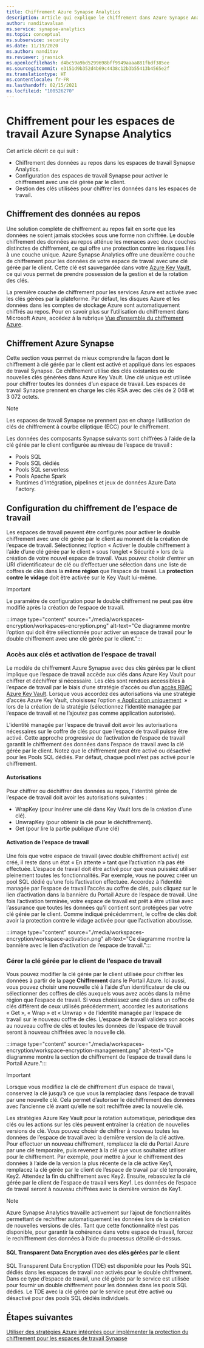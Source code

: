 ```yaml
---
title: Chiffrement Azure Synapse Analytics
description: Article qui explique le chiffrement dans Azure Synapse Analytics
author: nanditavalsan
ms.service: synapse-analytics
ms.topic: conceptual
ms.subservice: security
ms.date: 11/19/2020
ms.author: nanditav
ms.reviewer: jrasnick
ms.openlocfilehash: d4bc59a9bd5299698bff9949aaaa881fbdf385ee
ms.sourcegitcommit: e3151d9b352d4b69c4438c12b3b55413b4565e2f
ms.translationtype: HT
ms.contentlocale: fr-FR
ms.lasthandoff: 02/15/2021
ms.locfileid: "100526270"
---
```

# <a name="encryption-for-azure-synapse-analytics-workspaces"></a>Chiffrement pour les espaces de travail Azure Synapse Analytics

Cet article décrit ce qui suit :
* Chiffrement des données au repos dans les espaces de travail Synapse Analytics.
* Configuration des espaces de travail Synapse pour activer le chiffrement avec une clé gérée par le client.
* Gestion des clés utilisées pour chiffrer les données dans les espaces de travail.

## <a name="encryption-of-data-at-rest"></a>Chiffrement des données au repos

Une solution complète de chiffrement au repos fait en sorte que les données ne soient jamais stockées sous une forme non chiffrée. Le double chiffrement des données au repos atténue les menaces avec deux couches distinctes de chiffrement, ce qui offre une protection contre les risques liés à une couche unique. Azure Synapse Analytics offre une deuxième couche de chiffrement pour les données de votre espace de travail avec une clé gérée par le client. Cette clé est sauvegardée dans votre [Azure Key Vault](../../key-vault/general/overview.md), ce qui vous permet de prendre possession de la gestion et de la rotation des clés.

La première couche de chiffrement pour les services Azure est activée avec les clés gérées par la plateforme. Par défaut, les disques Azure et les données dans les comptes de stockage Azure sont automatiquement chiffrés au repos. Pour en savoir plus sur l’utilisation du chiffrement dans Microsoft Azure, accédez à la rubrique [Vue d’ensemble du chiffrement Azure](../../security/fundamentals/encryption-overview.md).

## <a name="azure-synapse-encryption"></a>Chiffrement Azure Synapse

Cette section vous permet de mieux comprendre la façon dont le chiffrement à clé gérée par le client est activé et appliqué dans les espaces de travail Synapse. Ce chiffrement utilise des clés existantes ou de nouvelles clés générées dans Azure Key Vault. Une clé unique est utilisée pour chiffrer toutes les données d’un espace de travail. Les espaces de travail Synapse prennent en charge les clés RSA avec des clés de 2 048 et 3 072 octets.

> [!NOTE]
> Les espaces de travail Synapse ne prennent pas en charge l’utilisation de clés de chiffrement à courbe elliptique (ECC) pour le chiffrement.

Les données des composants Synapse suivants sont chiffrées à l’aide de la clé gérée par le client configurée au niveau de l’espace de travail :
* Pools SQL
 * Pools SQL dédiés
 * Pools SQL serverless
* Pools Apache Spark
* Runtimes d'intégration, pipelines et jeux de données Azure Data Factory.

## <a name="workspace-encryption-configuration"></a>Configuration du chiffrement de l’espace de travail

Les espaces de travail peuvent être configurés pour activer le double chiffrement avec une clé gérée par le client au moment de la création de l’espace de travail. Sélectionnez l’option « Activer le double chiffrement à l’aide d’une clé gérée par le client » sous l’onglet « Sécurité » lors de la création de votre nouvel espace de travail. Vous pouvez choisir d’entrer un URI d’identificateur de clé ou d’effectuer une sélection dans une liste de coffres de clés dans la **même région** que l’espace de travail. La **protection contre le vidage** doit être activée sur le Key Vault lui-même.

> [!IMPORTANT]
> Le paramètre de configuration pour le double chiffrement ne peut pas être modifié après la création de l’espace de travail.

:::image type="content" source="./media/workspaces-encryption/workspaces-encryption.png" alt-text="Ce diagramme montre l’option qui doit être sélectionnée pour activer un espace de travail pour le double chiffrement avec une clé gérée par le client.":::

### <a name="key-access-and-workspace-activation"></a>Accès aux clés et activation de l’espace de travail

Le modèle de chiffrement Azure Synapse avec des clés gérées par le client implique que l’espace de travail accède aux clés dans Azure Key Vault pour chiffrer et déchiffrer si nécessaire. Les clés sont rendues accessibles à l’espace de travail par le biais d’une stratégie d’accès ou d’un [accès RBAC Azure Key Vault](../../key-vault/general/rbac-guide.md). Lorsque vous accordez des autorisations via une stratégie d’accès Azure Key Vault, choisissez l’option [« Application uniquement](../../key-vault/general/secure-your-key-vault.md#key-vault-authentication-options)  » lors de la création de la stratégie (sélectionnez l’identité managée par l’espace de travail et ne l’ajoutez pas comme application autorisée).

 L’identité managée par l’espace de travail doit avoir les autorisations nécessaires sur le coffre de clés pour que l’espace de travail puisse être activé. Cette approche progressive de l’activation de l’espace de travail garantit le chiffrement des données dans l’espace de travail avec la clé gérée par le client. Notez que le chiffrement peut être activé ou désactivé pour les Pools SQL dédiés. Par défaut, chaque pool n’est pas activé pour le chiffrement.

#### <a name="permissions"></a>Autorisations

Pour chiffrer ou déchiffrer des données au repos, l’identité gérée de l’espace de travail doit avoir les autorisations suivantes :
* WrapKey (pour insérer une clé dans Key Vault lors de la création d’une clé).
* UnwrapKey (pour obtenir la clé pour le déchiffrement).
* Get (pour lire la partie publique d’une clé)

#### <a name="workspace-activation"></a>Activation de l’espace de travail

Une fois que votre espace de travail (avec double chiffrement activé) est créé, il reste dans un état « En attente » tant que l’activation n’a pas été effectuée. L’espace de travail doit être activé pour que vous puissiez utiliser pleinement toutes les fonctionnalités. Par exemple, vous ne pouvez créer un pool SQL dédié qu’une fois l’activation effectuée. Accordez à l’identité managée par l’espace de travail l’accès au coffre de clés, puis cliquez sur le lien d’activation dans la bannière du Portail Azure de l’espace de travail. Une fois l’activation terminée, votre espace de travail est prêt à être utilisé avec l’assurance que toutes les données qu’il contient sont protégées par votre clé gérée par le client. Comme indiqué précédemment, le coffre de clés doit avoir la protection contre le vidage activée pour que l’activation aboutisse.

:::image type="content" source="./media/workspaces-encryption/workspace-activation.png" alt-text="Ce diagramme montre la bannière avec le lien d’activation de l’espace de travail.":::


### <a name="manage-the-workspace-customer-managed-key"></a>Gérer la clé gérée par le client de l’espace de travail 

Vous pouvez modifier la clé gérée par le client utilisée pour chiffrer les données à partir de la page **Chiffrement** dans le Portail Azure. Ici aussi, vous pouvez choisir une nouvelle clé à l’aide d’un identificateur de clé ou sélectionner des coffres de clés auxquels vous avez accès dans la même région que l’espace de travail. Si vous choisissez une clé dans un coffre de clés différent de ceux utilisés précédemment, accordez les autorisations « Get », « Wrap » et « Unwrap » de l’identité managée par l’espace de travail sur le nouveau coffre de clés. L’espace de travail validera son accès au nouveau coffre de clés et toutes les données de l’espace de travail seront à nouveau chiffrées avec la nouvelle clé.

:::image type="content" source="./media/workspaces-encryption/workspace-encryption-management.png" alt-text="Ce diagramme montre la section de chiffrement de l’espace de travail dans le Portail Azure.":::

>[!IMPORTANT]
>Lorsque vous modifiez la clé de chiffrement d’un espace de travail, conservez la clé jusqu’à ce que vous la remplaciez dans l’espace de travail par une nouvelle clé. Cela permet d’autoriser le déchiffrement des données avec l’ancienne clé avant qu’elle ne soit rechiffrée avec la nouvelle clé.

Les stratégies Azure Key Vault pour la rotation automatique, périodique des clés ou les actions sur les clés peuvent entraîner la création de nouvelles versions de clé. Vous pouvez choisir de chiffrer à nouveau toutes les données de l’espace de travail avec la dernière version de la clé active. Pour effectuer un nouveau chiffrement, remplacez la clé du Portail Azure par une clé temporaire, puis revenez à la clé que vous souhaitez utiliser pour le chiffrement. Par exemple, pour mettre à jour le chiffrement des données à l’aide de la version la plus récente de la clé active Key1, remplacez la clé gérée par le client de l’espace de travail par clé temporaire, Key2. Attendez la fin du chiffrement avec Key2. Ensuite, rebasculez la clé gérée par le client de l’espace de travail vers Key1. Les données de l’espace de travail seront à nouveau chiffrées avec la dernière version de Key1.

> [!NOTE]
> Azure Synapse Analytics travaille activement sur l’ajout de fonctionnalités permettant de rechiffrer automatiquement les données lors de la création de nouvelles versions de clés. Tant que cette fonctionnalité n’est pas disponible, pour garantir la cohérence dans votre espace de travail, forcez le rechiffrement des données à l’aide du processus détaillé ci-dessus.

#### <a name="sql-transparent-data-encryption-with-service-managed-keys"></a>SQL Transparent Data Encryption avec des clés gérées par le client

SQL Transparent Data Encryption (TDE) est disponible pour les Pools SQL dédiés dans les espaces de travail *non* activés pour le double chiffrement. Dans ce type d’espace de travail, une clé gérée par le service est utilisée pour fournir un double chiffrement pour les données dans les pools SQL dédiés. Le TDE avec la clé gérée par le service peut être activé ou désactivé pour des pools SQL dédiés individuels.

## <a name="next-steps"></a>Étapes suivantes

[Utiliser des stratégies Azure intégrées pour implémenter la protection du chiffrement pour les espaces de travail Synapse](../policy-reference.md)

